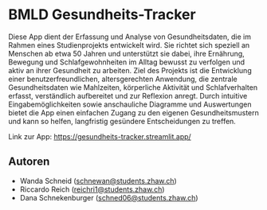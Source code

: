 # BMLD Gesundheits-Tracker

Diese App dient der Erfassung und Analyse von Gesundheitsdaten, die im Rahmen eines Studienprojekts entwickelt wird. Sie richtet sich speziell an Menschen ab etwa 50 Jahren und unterstützt sie dabei, ihre Ernährung, Bewegung und Schlafgewohnheiten im Alltag bewusst zu verfolgen und aktiv an ihrer Gesundheit zu arbeiten. Ziel des Projekts ist die Entwicklung einer benutzerfreundlichen, altersgerechten Anwendung, die zentrale Gesundheitsdaten wie Mahlzeiten, körperliche Aktivität und Schlafverhalten erfasst, verständlich aufbereitet und zur Reflexion anregt. Durch intuitive Eingabemöglichkeiten sowie anschauliche Diagramme und Auswertungen bietet die App einen einfachen Zugang zu den eigenen Gesundheitsmustern und kann so helfen, langfristig gesündere Entscheidungen zu treffen.

Link zur App: https://gesundheits-tracker.streamlit.app/
## Autoren

- Wanda Schneid (schnewan@students.zhaw.ch)
- Riccardo Reich (reichri1@students.zhaw.ch)
- Dana Schnekenburger (schned06@students.zhaw.ch)
